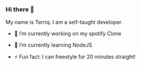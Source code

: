 ### Hi there 👋

My name is Terriq. I am a self-taught developer. 




- 🔭 I’m currently working on my spotify Clone
- 🌱 I’m currently learning NodeJS

- ⚡ Fun fact: I can freestyle for 20 minutes straight!

